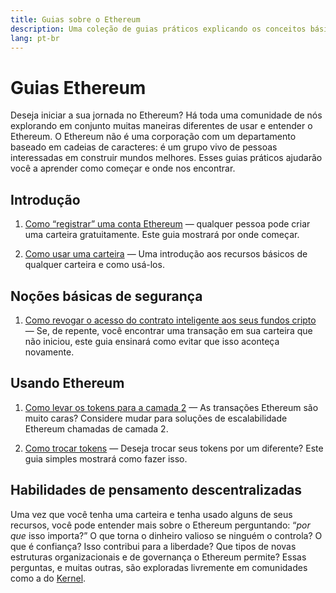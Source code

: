 ```yaml
---
title: Guias sobre o Ethereum
description: Uma coleção de guias práticos explicando os conceitos básicos de como usar o Ethereum para iniciantes.
lang: pt-br
---
```


# Guias Ethereum

Deseja iniciar a sua jornada no Ethereum? Há toda uma comunidade de nós explorando em conjunto muitas maneiras diferentes de usar e entender o Ethereum. O Ethereum não é uma corporação com um departamento baseado em cadeias de caracteres: é um grupo vivo de pessoas interessadas em construir mundos melhores. Esses guias práticos ajudarão você a aprender como começar e onde nos encontrar.

## Introdução

1. [Como “registrar” uma conta Ethereum](/guides/how-to-create-an-ethereum-account/) — qualquer pessoa pode criar uma carteira gratuitamente. Este guia mostrará por onde começar.

2. [Como usar uma carteira](/guides/how-to-use-a-wallet/) — Uma introdução aos recursos básicos de qualquer carteira e como usá-los.

## Noções básicas de segurança

1. [Como revogar o acesso do contrato inteligente aos seus fundos cripto](/guides/how-to-revoke-token-access/) — Se, de repente, você encontrar uma transação em sua carteira que não iniciou, este guia ensinará como evitar que isso aconteça novamente.

## Usando Ethereum

1. [Como levar os tokens para a camada 2](/guides/how-to-use-a-bridge/) — As transações Ethereum são muito caras? Considere mudar para soluções de escalabilidade Ethereum chamadas de camada 2.

2. [Como trocar tokens](/guides/how-to-swap-tokens/) — Deseja trocar seus tokens por um diferente? Este guia simples mostrará como fazer isso.

## Habilidades de pensamento descentralizadas

Uma vez que você tenha uma carteira e tenha usado alguns de seus recursos, você pode entender mais sobre o Ethereum perguntando: “_por que_ isso importa?” O que torna o dinheiro valioso se ninguém o controla? O que é confiança? Isso contribui para a liberdade? Que tipos de novas estruturas organizacionais e de governança o Ethereum permite? Essas perguntas, e muitas outras, são exploradas livremente em comunidades como a do [Kernel](https://www.kernel.community/).
